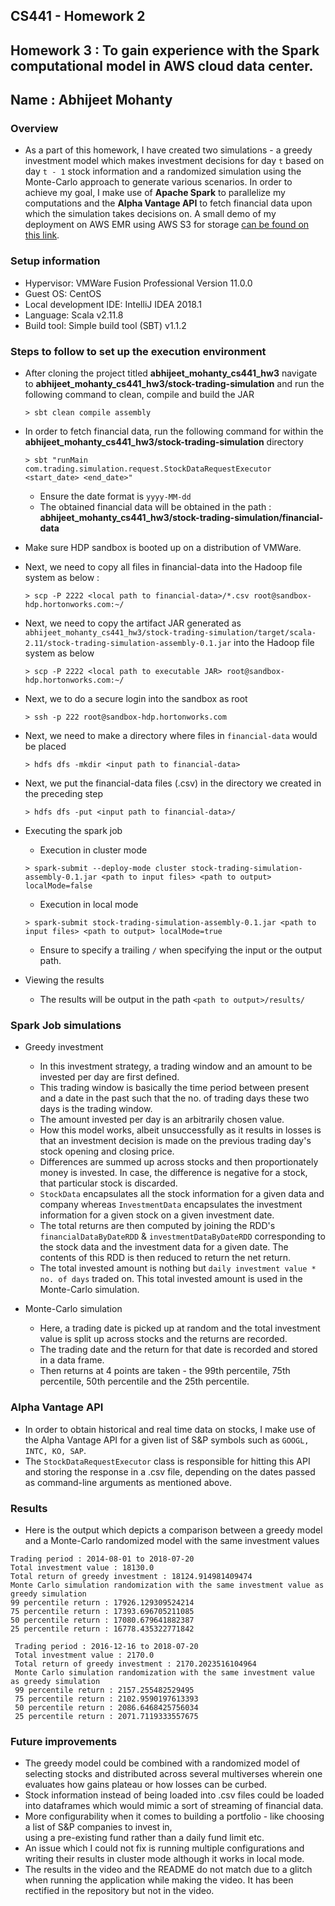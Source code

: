 CS441 - Homework 2
---
Homework 3 : To gain experience with the Spark computational model in AWS cloud data center.
---
Name : Abhijeet Mohanty
---
### Overview

* As a part of this homework, I have created two simulations - a greedy investment model which makes investment decisions for day `t` 
based on day `t - 1` stock information and a randomized simulation using the Monte-Carlo approach to generate various scenarios. In order to 
achieve my goal, I make use of **Apache Spark** to parallelize my computations and the **Alpha Vantage API** to fetch financial data
upon which the simulation takes decisions on. A small demo of my deployment on AWS EMR using AWS S3 for storage [can be found on this link](https://www.youtube.com/watch?v=NT2R0RryLv0&t=481s).  

### Setup information

* Hypervisor: VMWare Fusion Professional Version 11.0.0
* Guest OS:  CentOS
* Local development IDE: IntelliJ IDEA 2018.1
* Language: Scala v2.11.8
* Build tool: Simple build tool (SBT) v1.1.2 

### Steps to follow to set up the execution environment

* After cloning the project titled **abhijeet_mohanty_cs441_hw3** navigate to **abhijeet_mohanty_cs441_hw3/stock-trading-simulation** and run the following command to clean, compile and build the JAR
    
    `> sbt clean compile assembly`
    
* In order to fetch financial data, run the following command for within the **abhijeet_mohanty_cs441_hw3/stock-trading-simulation** directory

    `> sbt "runMain com.trading.simulation.request.StockDataRequestExecutor <start_date> <end_date>"`
    
    * Ensure the date format is `yyyy-MM-dd`
    * The obtained financial data will be obtained in the path : **abhijeet_mohanty_cs441_hw3/stock-trading-simulation/financial-data** 

* Make sure HDP sandbox is booted up on a distribution of VMWare.

* Next, we need to copy all files in financial-data into the Hadoop file system as below :

    
    `> scp -P 2222 <local path to financial-data>/*.csv root@sandbox-hdp.hortonworks.com:~/`
    

* Next, we need to copy the artifact JAR generated as `abhijeet_mohanty_cs441_hw3/stock-trading-simulation/target/scala-2.11/stock-trading-simulation-assembly-0.1.jar` into the Hadoop file system as below
    
    
    `> scp -P 2222 <local path to executable JAR> root@sandbox-hdp.hortonworks.com:~/`
    

* Next, we to do a secure login into the sandbox as root 
    
    
    `> ssh -p 222 root@sandbox-hdp.hortonworks.com`
    

* Next, we need to make a directory where files in `financial-data` would be placed  
    
    
    `> hdfs dfs -mkdir <input path to financial-data>`
    

* Next, we put the financial-data files (.csv) in the directory we created in the preceding step 
    
    
    `> hdfs dfs -put <input path to financial-data>/`
    
* Executing the spark job
    
   * Execution in cluster mode
    
    `> spark-submit --deploy-mode cluster stock-trading-simulation-assembly-0.1.jar <path to input files> <path to output> localMode=false`
 
   * Execution in local mode
    
    `> spark-submit stock-trading-simulation-assembly-0.1.jar <path to input files> <path to output> localMode=true`
     
    
   * Ensure to specify a trailing `/` when specifying the input or the output path. 

* Viewing the results
    * The results will be output in the path `<path to output>/results/`

### Spark Job simulations

* Greedy investment

    * In this investment strategy, a trading window and an amount to be invested per day are first defined.
    * This trading window is basically the time period between present and a date in the past such that the 
      no. of trading days these two days is the trading window.
    * The amount invested per day is an arbitrarily chosen value.
    * How this model works, albeit unsuccessfully as it results in  losses is that an investment decision
      is made on the previous trading day's stock opening and closing price.
    * Differences are summed up across stocks and then proportionately money is invested. In case, the difference is
      negative for a stock, that particular stock is discarded.
    * `StockData` encapsulates all the stock information for a given data and company whereas `InvestmentData` encapsulates
      the investment information for a given stock on a given investment date.
    * The total returns are then computed by joining the RDD's `financialDataByDateRDD` & `investmentDataByDateRDD` corresponding to the stock data and the investment data for
      a given date. The contents of this RDD is then reduced to return the net return.
    * The total invested amount is nothing but `daily investment value * no. of days` traded on. This total invested amount is used 
      in the Monte-Carlo simulation.

* Monte-Carlo simulation

    * Here, a trading date is picked up at random and the total investment value is split up across stocks and the returns are recorded.
    * The trading date and the return for that date is recorded and stored in a data frame.
    * Then returns at 4 points are taken - the 99th percentile, 75th percentile, 50th percentile and the 25th percentile.

### Alpha Vantage API
* In order to obtain historical and real time data on stocks, I make use of the Alpha Vantage API for a given list of
S&P symbols such as `GOOGL, INTC, KO, SAP`. 
* The `StockDataRequestExecutor` class is responsible for hitting this API and storing the response in a .csv file, depending
on the dates passed as command-line arguments as mentioned above.  



### Results

* Here is the output which depicts a comparison between a greedy model and a Monte-Carlo randomized model with the same investment values 
   
 ````
Trading period : 2014-08-01 to 2018-07-20
Total investment value : 18130.0
Total return of greedy investment : 18124.914981409474
Monte Carlo simulation randomization with the same investment value as greedy simulation
99 percentile return : 17926.129309524214
75 percentile return : 17393.696705211085
50 percentile return : 17080.679641882387
25 percentile return : 16778.435322771842
 ````
   
   
   ````
    Trading period : 2016-12-16 to 2018-07-20
    Total investment value : 2170.0
    Total return of greedy investment : 2170.2023516104964
    Monte Carlo simulation randomization with the same investment value as greedy simulation
    99 percentile return : 2157.255482529495
    75 percentile return : 2102.9590197613393
    50 percentile return : 2086.6468425756034
    25 percentile return : 2071.7119333557675
   ````

### Future improvements

* The greedy model could be combined with a randomized model of selecting stocks and distributed across several multiverses
wherein one evaluates how gains plateau or how losses can be curbed.
* Stock information instead of being loaded into .csv files could be loaded into dataframes which would mimic a sort of streaming
of financial data.
* More configurability when it comes to building a portfolio - like choosing a list of S&P companies to invest in,  
using a pre-existing fund rather than a daily fund limit etc.     
* An issue which I could not fix is running multiple configurations and writing their results in cluster mode although it works in local mode.     
* The results in the video and the README do not match due to a glitch when running the application while making the video. It has been rectified in the repository but not in the video.

